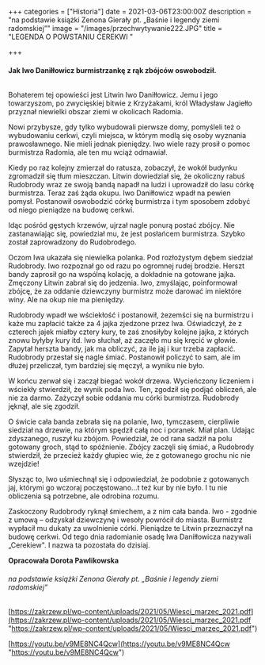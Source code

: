 +++
categories = ["Historia"]
date = 2021-03-06T23:00:00Z
description = "na podstawie książki Zenona Gierały pt. „Baśnie i legendy ziemi radomskiej”"
image = "/images/przechwytywanie222.JPG"
title = "LEGENDA O POWSTANIU CEREKWI "

+++
#### Jak Iwo Daniłłowicz burmistrzankę z rąk zbójców oswobodził.

###### 

Bohaterem tej opowieści jest Litwin Iwo Daniłłowicz. Jemu i jego towarzyszom, po zwycięskiej bitwie z Krzyżakami, król Władysław Jagiełło przyznał niewielki obszar ziemi w okolicach Radomia.

Nowi przybysze, gdy tylko wybudowali pierwsze domy, pomyśleli też o wybudowaniu cerkwi, czyli miejsca, w którym modlą się osoby wyznania prawosławnego. Nie mieli jednak pieniędzy. Iwo wiele razy prosił o pomoc burmistrza Radomia, ale ten mu wciąż odmawiał.

Kiedy po raz kolejny zmierzał do ratusza, zobaczył, że wokół budynku zgromadził się tłum mieszczan. Litwin dowiedział się, że okoliczny rabuś Rudobrody wraz ze swoją bandą napadł na ludzi i uprowadził do lasu córkę burmistrza. Teraz zaś żąda okupu. Iwo Daniłłowicz wpadł na pewien pomysł. Postanowił oswobodzić córkę burmistrza i tym sposobem zdobyć od niego pieniądze na budowę cerkwi.

Idąc pośród gęstych krzewów, ujrzał nagle ponurą postać zbójcy. Nie zastanawiając się, powiedział mu, że jest posłańcem burmistrza. Szybko został zaprowadzony do Rudobrodego.

Oczom Iwa ukazała się niewielka polanka. Pod rozłożystym dębem siedział Rudobrody. Iwo rozpoznał go od razu po ogromnej rudej brodzie. Herszt bandy zaprosił go na wspólną kolację, a dokładnie na gotowane jajka. Zmęczony Litwin zabrał się do jedzenia. Iwo, zmyślając, poinformował zbójcę, że za oddanie dziewczyny burmistrz może darować im niektóre winy. Ale na okup nie ma pieniędzy.

Rudobrody wpadł we wściekłość i postanowił, żezemści się na burmistrzu i każe mu zapłacić także za 4 jajka zjedzone przez Iwa. Oświadczył, że z czterech jajek miałby cztery kury, te zaś znosiłyby kolejne jajka, z których znowu byłyby kury itd. Iwo słuchał, aż zaczęło mu się kręcić w głowie. Zapytał herszta bandy, jak ma obliczyć, za ile jaj i kur trzeba zapłacić. Rudobrody przestał się nagle śmiać. Postanowił policzyć to sam, ale im dłużej przeliczał, tym bardziej się męczył, a wyniku nie było.

W końcu zerwał się i zaczął biegać wokół drzewa. Wycieńczony liczeniem i wściekły stwierdził, że wynik poda Iwo. Ten, zgodził się podjąć obliczeń, ale nie za darmo. Zażyczył sobie oddania mu córki burmistrza. Rudobrody jęknął, ale się zgodził.

O świcie cała banda zebrała się na polanie, Iwo, tymczasem, cierpliwie siedział na drzewie, na którym spędził całą noc i poranek. Miał plan. Udając zdyszanego, ruszył ku zbójom. Powiedział, że od rana sadził na polu gotowany groch, stąd to spóźnienie. Zbójcy zaczęli się śmiać, a Rudobrody stwierdził, że przecież każdy głupiec wie, że z gotowanego grochu nic nie wzejdzie!

Słysząc to, Iwo uśmiechnął się i odpowiedział, że podobnie z gotowanych jaj, którymi go wczoraj poczęstowano…t też kur by nie było. I tu nie obliczenia są potrzebne, ale odrobina rozumu.

Zaskoczony Rudobrody ryknął śmiechem, a z nim cała banda. Iwo - zgodnie z umową – odzyskał dziewczynę i wesoły powrócił do miasta. Burmistrz wypłacił mu dukaty za uwolnienie córki. Pieniądze te Litwin przeznaczył na budowę cerkwi. Od tego dnia radomianie osadę Iwa Daniłłowicza nazywali „Cerekiew". I nazwa ta pozostała do dzisiaj. 

**Opracowała Dorota Pawlikowska**

###### na podstawie książki Zenona Gierały pt. „Baśnie i legendy ziemi radomskiej”

[https://zakrzew.pl/wp-content/uploads/2021/05/Wiesci_marzec_2021.pdf](https://zakrzew.pl/wp-content/uploads/2021/05/Wiesci_marzec_2021.pdf "https://zakrzew.pl/wp-content/uploads/2021/05/Wiesci_marzec_2021.pdf")

[https://youtu.be/v9ME8NC4Qcw](https://youtu.be/v9ME8NC4Qcw "https://youtu.be/v9ME8NC4Qcw")